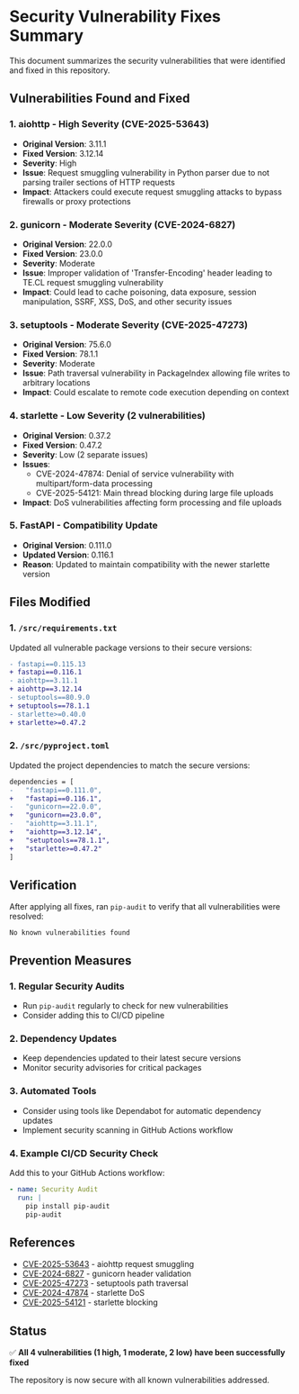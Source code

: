 # Security Vulnerability Fixes Summary

This document summarizes the security vulnerabilities that were identified and fixed in this repository.

## Vulnerabilities Found and Fixed

### 1. **aiohttp** - High Severity (CVE-2025-53643)
- **Original Version**: 3.11.1
- **Fixed Version**: 3.12.14
- **Severity**: High
- **Issue**: Request smuggling vulnerability in Python parser due to not parsing trailer sections of HTTP requests
- **Impact**: Attackers could execute request smuggling attacks to bypass firewalls or proxy protections

### 2. **gunicorn** - Moderate Severity (CVE-2024-6827)
- **Original Version**: 22.0.0
- **Fixed Version**: 23.0.0
- **Severity**: Moderate
- **Issue**: Improper validation of 'Transfer-Encoding' header leading to TE.CL request smuggling vulnerability
- **Impact**: Could lead to cache poisoning, data exposure, session manipulation, SSRF, XSS, DoS, and other security issues

### 3. **setuptools** - Moderate Severity (CVE-2025-47273)
- **Original Version**: 75.6.0
- **Fixed Version**: 78.1.1
- **Severity**: Moderate
- **Issue**: Path traversal vulnerability in PackageIndex allowing file writes to arbitrary locations
- **Impact**: Could escalate to remote code execution depending on context

### 4. **starlette** - Low Severity (2 vulnerabilities)
- **Original Version**: 0.37.2
- **Fixed Version**: 0.47.2
- **Severity**: Low (2 separate issues)
- **Issues**:
  - CVE-2024-47874: Denial of service vulnerability with multipart/form-data processing
  - CVE-2025-54121: Main thread blocking during large file uploads
- **Impact**: DoS vulnerabilities affecting form processing and file uploads

### 5. **FastAPI** - Compatibility Update
- **Original Version**: 0.111.0
- **Updated Version**: 0.116.1
- **Reason**: Updated to maintain compatibility with the newer starlette version

## Files Modified

### 1. `/src/requirements.txt`
Updated all vulnerable package versions to their secure versions:
```diff
- fastapi==0.115.13
+ fastapi==0.116.1
- aiohttp==3.11.1
+ aiohttp==3.12.14
- setuptools==80.9.0
+ setuptools==78.1.1
- starlette>=0.40.0
+ starlette>=0.47.2
```

### 2. `/src/pyproject.toml`
Updated the project dependencies to match the secure versions:
```diff
dependencies = [
-   "fastapi==0.111.0",
+   "fastapi==0.116.1",
-   "gunicorn==22.0.0",
+   "gunicorn==23.0.0",
-   "aiohttp==3.11.1",
+   "aiohttp==3.12.14",
+   "setuptools==78.1.1",
+   "starlette>=0.47.2"
]
```

## Verification

After applying all fixes, ran `pip-audit` to verify that all vulnerabilities were resolved:

```
No known vulnerabilities found
```

## Prevention Measures

### 1. **Regular Security Audits**
- Run `pip-audit` regularly to check for new vulnerabilities
- Consider adding this to CI/CD pipeline

### 2. **Dependency Updates**
- Keep dependencies updated to their latest secure versions
- Monitor security advisories for critical packages

### 3. **Automated Tools**
- Consider using tools like Dependabot for automatic dependency updates
- Implement security scanning in GitHub Actions workflow

### 4. **Example CI/CD Security Check**
Add this to your GitHub Actions workflow:

```yaml
- name: Security Audit
  run: |
    pip install pip-audit
    pip-audit
```

## References

- [CVE-2025-53643](https://github.com/advisories/GHSA-9548-qrrj-x5pj) - aiohttp request smuggling
- [CVE-2024-6827](https://github.com/advisories/GHSA-hc5x-x2vx-497g) - gunicorn header validation
- [CVE-2025-47273](https://github.com/advisories/PYSEC-2025-49) - setuptools path traversal
- [CVE-2024-47874](https://github.com/advisories/GHSA-f96h-pmfr-66vw) - starlette DoS
- [CVE-2025-54121](https://github.com/advisories/GHSA-2c2j-9gv5-cj73) - starlette blocking

## Status

✅ **All 4 vulnerabilities (1 high, 1 moderate, 2 low) have been successfully fixed**

The repository is now secure with all known vulnerabilities addressed.
